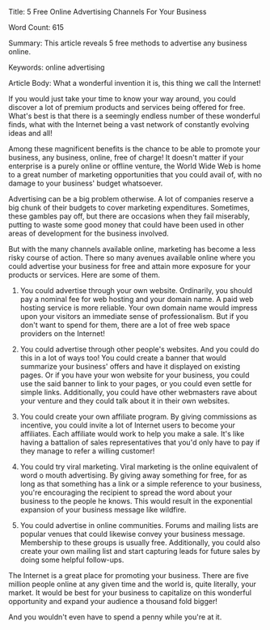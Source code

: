 Title: 
5 Free Online Advertising Channels For Your Business

Word Count:
615

Summary:
This article reveals 5 free methods to advertise any business online.


Keywords:
online advertising


Article Body:
What a wonderful invention it is, this thing we call the Internet!

If you would just take your time to know your way around, you could discover a lot of premium products and services being offered for free.  What's best is that there is a seemingly endless number of these wonderful finds, what with the Internet being a vast network of constantly evolving ideas and all!

Among these magnificent benefits is the chance to be able to promote your business, any business, online, free of charge!  It doesn't matter if your enterprise is a purely online or offline venture, the World Wide Web is home to a great number of marketing opportunities that you could avail of, with no damage to your business' budget whatsoever.

Advertising can be a big problem otherwise.  A lot of companies reserve a big chunk of their budgets to cover marketing expenditures.  Sometimes, these gambles pay off, but there are occasions when they fail miserably, putting to waste some good money that could have been used in other areas of development for the business involved.

But with the many channels available online, marketing has become a less risky course of action.  There so many avenues available online where you could advertise your business for free and attain more exposure for your products or services.  Here are some of them.

1. You could advertise through your own website.  Ordinarily, you should pay a nominal fee for web hosting and your domain name.  A paid web hosting service is more reliable.  Your own domain name would impress upon your visitors an immediate sense of professionalism.  But if you don't want to spend for them, there are a lot of free web space providers on the Internet!

2. You could advertise through other people's websites.  And you could do this in a lot of ways too!  You could create a banner that would summarize your business' offers and have it displayed on existing pages.  Or if you have your won website for your business, you could use the said banner to link to your pages, or you could even settle for simple links.  Additionally, you could have other webmasters rave about your venture and they could talk about it in their own websites.

3. You could create your own affiliate program.  By giving commissions as incentive, you could invite a lot of Internet users to become your affiliates.  Each affiliate would work to help you make a sale.  It's like having a battalion of sales representatives that you'd only have to pay if they manage to refer a willing customer!

4. You could try viral marketing.  Viral marketing is the online equivalent of word o mouth advertising.  By giving away something for free, for as long as that something has a link or a simple reference to your business, you're encouraging the recipient to spread the word about your business to the people he knows.  This would result in the exponential expansion of your business message like wildfire.

5. You could advertise in online communities.  Forums and mailing lists are popular venues that could likewise convey your business message.  Membership to these groups is usually free.  Additionally, you could also create your own mailing list and start capturing leads for future sales by doing some helpful follow-ups.

The Internet is a great place for promoting your business.  There are five million people online at any given time and the world is, quite literally, your market.  It would be best for your business to capitalize on this wonderful opportunity and expand your audience a thousand fold bigger!

And you wouldn't even have to spend a penny while you're at it.



